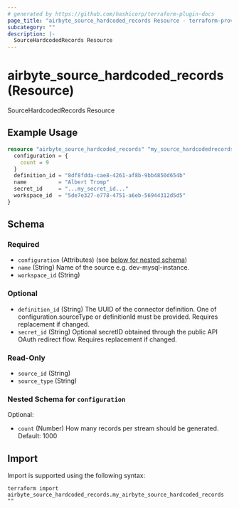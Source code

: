 ```yaml
---
# generated by https://github.com/hashicorp/terraform-plugin-docs
page_title: "airbyte_source_hardcoded_records Resource - terraform-provider-airbyte"
subcategory: ""
description: |-
  SourceHardcodedRecords Resource
---
```


# airbyte_source_hardcoded_records (Resource)

SourceHardcodedRecords Resource

## Example Usage

```terraform
resource "airbyte_source_hardcoded_records" "my_source_hardcodedrecords" {
  configuration = {
    count = 9
  }
  definition_id = "8df8fdda-cae8-4261-af8b-9bb4850d654b"
  name          = "Albert Tromp"
  secret_id     = "...my_secret_id..."
  workspace_id  = "5de7e327-e778-4751-a6eb-56944312d5d5"
}
```

<!-- schema generated by tfplugindocs -->
## Schema

### Required

- `configuration` (Attributes) (see [below for nested schema](#nestedatt--configuration))
- `name` (String) Name of the source e.g. dev-mysql-instance.
- `workspace_id` (String)

### Optional

- `definition_id` (String) The UUID of the connector definition. One of configuration.sourceType or definitionId must be provided. Requires replacement if changed.
- `secret_id` (String) Optional secretID obtained through the public API OAuth redirect flow. Requires replacement if changed.

### Read-Only

- `source_id` (String)
- `source_type` (String)

<a id="nestedatt--configuration"></a>
### Nested Schema for `configuration`

Optional:

- `count` (Number) How many records per stream should be generated. Default: 1000

## Import

Import is supported using the following syntax:

```shell
terraform import airbyte_source_hardcoded_records.my_airbyte_source_hardcoded_records ""
```
